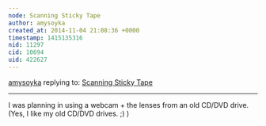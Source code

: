 ```yaml
---
node: Scanning Sticky Tape
author: amysoyka
created_at: 2014-11-04 21:08:36 +0000
timestamp: 1415135316
nid: 11297
cid: 10694
uid: 422627
---
```




[amysoyka](../profile/amysoyka) replying to: [Scanning Sticky Tape](../notes/amysoyka/10-24-2014/scanning-sticky-tape)

----
I was planning in using a webcam + the lenses from an old CD/DVD drive. (Yes, I like my old CD/DVD drives. ;) )